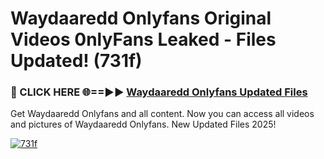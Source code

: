 # Waydaaredd Onlyfans Original Videos 0nlyFans Leaked - Files Updated! (731f)

<h3>🔴 CLICK HERE 🌐==►► <a href="https://tinyurl.com/ehrbuxhb" rel="nofollow">Waydaaredd Onlyfans Updated Files</a></h3>

Get Waydaaredd Onlyfans and all content. Now you can access all videos and pictures of Waydaaredd Onlyfans. New Updated Files 2025!

[![731f](https://i.imgur.com/lVYEuWS.gif)](https://tinyurl.com/ehrbuxhb)
